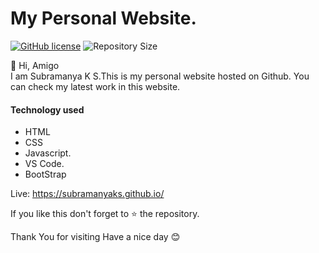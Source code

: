 # My Personal Website.

<a href="https://github.com/SubramanyaKS/SubramanyaKS.github.io/blob/main/LICENSE"><img alt="GitHub license" src="https://img.shields.io/github/license/SubramanyaKS/SubramanyaKS.github.io?style=for-the-badge"></a>
![Repository Size](https://img.shields.io/github/repo-size/SubramanyaKS/SubramanyaKS.github.io)

👋 Hi, Amigo <br>
I am Subramanya K S.This is my personal website hosted on Github.
You can check my latest work in this website.




#### Technology used
* HTML
* CSS
* Javascript.
* VS Code.
* BootStrap

Live: https://subramanyaks.github.io/

If you like this don't forget to ⭐ the repository.


Thank You for visiting
Have a nice day 😊 
